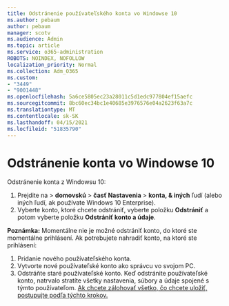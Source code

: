 ```yaml
---
title: Odstránenie používateľského konta vo Windowse 10
ms.author: pebaum
author: pebaum
manager: scotv
ms.audience: Admin
ms.topic: article
ms.service: o365-administration
ROBOTS: NOINDEX, NOFOLLOW
localization_priority: Normal
ms.collection: Adm_O365
ms.custom:
- "3449"
- "9001448"
ms.openlocfilehash: 5a6ce5805ec23a28011c5d1edc977804ef15aefc
ms.sourcegitcommit: 8bc60ec34bc1e40685e3976576e04a2623f63a7c
ms.translationtype: MT
ms.contentlocale: sk-SK
ms.lasthandoff: 04/15/2021
ms.locfileid: "51835790"
---
```

# <a name="remove-an-account-in-windows-10"></a>Odstránenie konta vo Windowse 10

Odstránenie konta z Windowsu 10:

1. Prejdite na  >  **domovskú**  >  **časť Nastavenia**  >  **konta, & iných** ľudí (alebo iných ľudí, ak používate Windows 10 Enterprise). 
2. Vyberte konto, ktoré chcete odstrániť, vyberte položku **Odstrániť** a potom vyberte položku **Odstrániť konto a údaje**.
 
**Poznámka:** Momentálne nie je možné odstrániť konto, do ktoré ste momentálne prihlásení.  Ak potrebujete nahradiť konto, na ktoré ste prihlásení:

1. Pridanie nového používateľského konta.
2. Vytvorte nové používateľské konto ako správcu vo svojom PC.
3. Odstráňte staré používateľské konto. Keď odstránite používateľské konto, natrvalo stratíte všetky nastavenia, súbory a údaje spojené s týmto používateľom. [Ak chcete zálohovať všetko, čo chcete uložiť, postupujte podľa týchto krokov.](https://support.microsoft.com/help/4027408/windows-10-backup-and-restore)